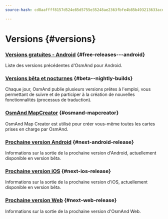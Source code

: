 ```yaml
---
source-hash: cd8aaffff8157d524e85d5755e35248ae2363fbfe4b85b493213633acdd0e60c

---
```

# Versions {#versions}

### [Versions gratuites - Android](/docs/versions/free-versions) {#free-releases---android}

Liste des versions précédentes d'OsmAnd pour Android.

### [Versions bêta et nocturnes](/docs/versions/nightly_versions) {#beta--nightly-builds}

Chaque jour, OsmAnd publie plusieurs versions prêtes à l'emploi, vous permettant de suivre et de participer à la création de nouvelles fonctionnalités (processus de traduction).

### [OsmAnd MapCreator](/docs/versions/map-creator) {#osmand-mapcreator}

OsmAnd Map Creator est utilisé pour créer vous-même toutes les cartes prises en charge par OsmAnd.  

### [Prochaine version Android](/docs/versions/future-android) {#next-android-release}

Informations sur la sortie de la prochaine version d'Android, actuellement disponible en version bêta.

### [Prochaine version iOS](/docs/versions/future-ios) {#next-ios-release}

Informations sur la sortie de la prochaine version d'iOS, actuellement disponible en version bêta.

### [Prochaine version Web](/docs/versions/future-web) {#next-web-release}

Informations sur la sortie de la prochaine version d'OsmAnd Web.
